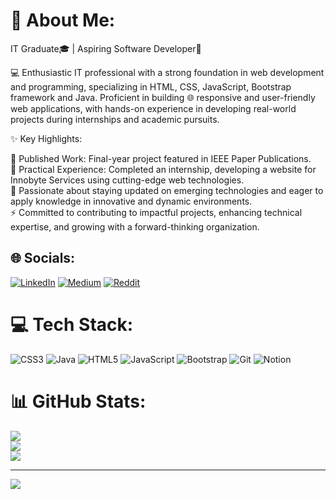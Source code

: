 # 💫 About Me:
IT Graduate🎓 | Aspiring Software Developer🚀

💻 Enthusiastic IT professional with a strong foundation in web development and programming, specializing in HTML, CSS, JavaScript, Bootstrap framework and Java. Proficient in building 🌐 responsive and user-friendly web applications, with hands-on experience in developing real-world projects during internships and academic pursuits.

✨ Key Highlights:

📜 Published Work: Final-year project featured in IEEE Paper Publications.<br>
🔧 Practical Experience: Completed an internship, developing a website for Innobyte Services using cutting-edge web technologies.<br>
🌟 Passionate about staying updated on emerging technologies and eager to apply knowledge in innovative and dynamic environments.<br>
⚡ Committed to contributing to impactful projects, enhancing technical expertise, and growing with a forward-thinking organization. <br>


## 🌐 Socials:
[![LinkedIn](https://img.shields.io/badge/LinkedIn-%230077B5.svg?logo=linkedin&logoColor=white)](https://linkedin.com/in/https://www.linkedin.com/in/kamal-suhail/) [![Medium](https://img.shields.io/badge/Medium-12100E?logo=medium&logoColor=white)](https://medium.com/@https://medium.com/@lucifertech) [![Reddit](https://img.shields.io/badge/Reddit-%23FF4500.svg?logo=Reddit&logoColor=white)](https://reddit.com/user/https://www.reddit.com/user/kamal_suhail/) 

# 💻 Tech Stack:
![CSS3](https://img.shields.io/badge/css3-%231572B6.svg?style=for-the-badge&logo=css3&logoColor=white) ![Java](https://img.shields.io/badge/java-%23ED8B00.svg?style=for-the-badge&logo=openjdk&logoColor=white) ![HTML5](https://img.shields.io/badge/html5-%23E34F26.svg?style=for-the-badge&logo=html5&logoColor=white) ![JavaScript](https://img.shields.io/badge/javascript-%23323330.svg?style=for-the-badge&logo=javascript&logoColor=%23F7DF1E) ![Bootstrap](https://img.shields.io/badge/bootstrap-%238511FA.svg?style=for-the-badge&logo=bootstrap&logoColor=white) ![Git](https://img.shields.io/badge/git-%23F05033.svg?style=for-the-badge&logo=git&logoColor=white) ![Notion](https://img.shields.io/badge/Notion-%23000000.svg?style=for-the-badge&logo=notion&logoColor=white)
# 📊 GitHub Stats:
![](https://github-readme-stats.vercel.app/api?username=KamalSuhail&theme=dark&hide_border=true&include_all_commits=false&count_private=false)<br/>
![](https://github-readme-streak-stats.herokuapp.com/?user=KamalSuhail&theme=dark&hide_border=true)<br/>
![](https://github-readme-stats.vercel.app/api/top-langs/?username=KamalSuhail&theme=dark&hide_border=true&include_all_commits=false&count_private=false&layout=compact)


---
[![](https://visitcount.itsvg.in/api?id=KamalSuhail&icon=0&color=0)](https://visitcount.itsvg.in)

<!-- Proudly created with GPRM ( https://gprm.itsvg.in ) -->
